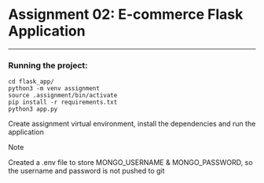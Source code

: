 # Assignment 02: E-commerce Flask Application
---

### Running the project:

```
cd flask_app/
python3 -m venv assignment
source .assignment/bin/activate
pip install -r requirements.txt
python3 app.py
```
Create assignment virtual environment, install the dependencies and run the application

> [!NOTE]  
> Created a .env file to store MONGO_USERNAME & MONGO_PASSWORD, so the username and password is not pushed to git
